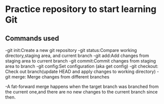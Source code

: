 # Practice repository to start learning Git

## Commands used

-git init:Create a new git repository
-git status:Compare working directory,staging area, and current branch
-git add:Add changes from staging area to current branch
-git commit:Commit changes from staging area to branch
-git config:Set configuration (aka get config)
-git checkout: Check out branch(update HEAD and apply changes to working directory)
-git merge: Merge changes from different branches

-A fat-forward merge happens when the target branch was branched from the current one,and there are no new changes to the current branch since then.
